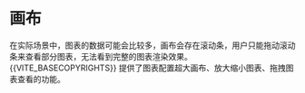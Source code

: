 # 画布

在实际场景中，图表的数据可能会比较多，画布会存在滚动条，用户只能拖动滚动条来查看部分图表，无法看到完整的图表渲染效果。
{{VITE_BASECOPYRIGHTS}} 提供了图表配置超大画布、放大缩小图表、拖拽图表查看的功能。<br>

